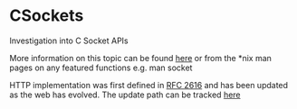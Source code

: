 # CSockets
Investigation into C Socket APIs

More information on this topic can be found [here](http://www.linuxhowtos.org/C_C++/socket.htm) or from the *nix man pages
on any featured functions e.g. man socket

HTTP implementation was first defined in [RFC 2616](https://tools.ietf.org/html/rfc2616) and has been updated as the web has
evolved. The update path can be tracked [here](http://tools.ietf.org/html/)
